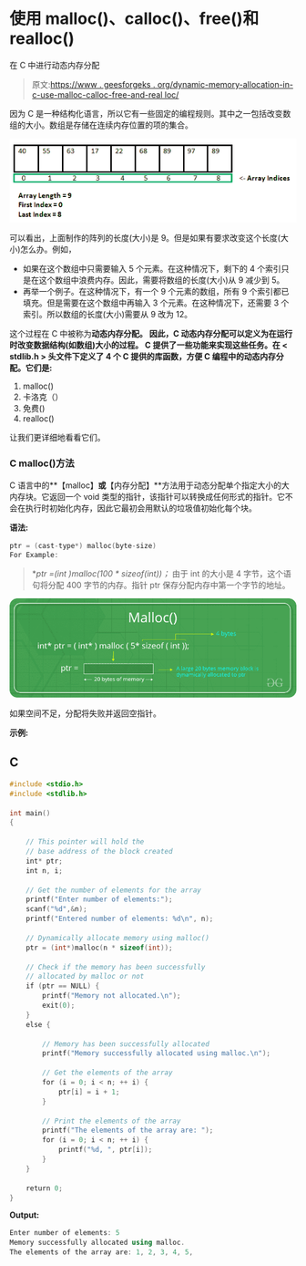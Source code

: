 # 使用 malloc()、calloc()、free()和 realloc()

在 C 中进行动态内存分配

> 原文:[https://www . geesforgeks . org/dynamic-memory-allocation-in-c-use-malloc-calloc-free-and-real loc/](https://www.geeksforgeeks.org/dynamic-memory-allocation-in-c-using-malloc-calloc-free-and-realloc/)

因为 C 是一种结构化语言，所以它有一些固定的编程规则。其中之一包括改变数组的大小。数组是存储在连续内存位置的项的集合。

![arrays](img/13b7429b646a58c1b6e67867ce0dab9c.png)

可以看出，上面制作的阵列的长度(大小)是 9。但是如果有要求改变这个长度(大小)怎么办。例如，

*   如果在这个数组中只需要输入 5 个元素。在这种情况下，剩下的 4 个索引只是在这个数组中浪费内存。因此，需要将数组的长度(大小)从 9 减少到 5。
*   再举一个例子。在这种情况下，有一个 9 个元素的数组，所有 9 个索引都已填充。但是需要在这个数组中再输入 3 个元素。在这种情况下，还需要 3 个索引。所以数组的长度(大小)需要从 9 改为 12。

这个过程在 C 中被称为**动态内存分配。
因此，C **动态内存分配**可以定义为在运行时改变数据结构(如数组)大小的过程。
C 提供了一些功能来实现这些任务。在 **< stdlib.h >** 头文件下定义了 4 个 C 提供的库函数，方便 C 编程中的动态内存分配。它们是:**

1.  malloc()
2.  卡洛克（）
3.  免费()
4.  realloc()

让我们更详细地看看它们。

### C malloc()方法

C 语言中的**【malloc】**或**【内存分配】**方法用于动态分配单个指定大小的大内存块。它返回一个 void 类型的指针，该指针可以转换成任何形式的指针。它不会在执行时初始化内存，因此它最初会用默认的垃圾值初始化每个块。

**语法:**

```cpp
ptr = (cast-type*) malloc(byte-size)
For Example:
```

> **ptr =(int *)malloc(100 * sizeof(int))；**
> 由于 int 的大小是 4 字节，这个语句将分配 400 字节的内存。指针 ptr 保存分配内存中第一个字节的地址。

![](img/b13e96787250947bf8353bdf600eb16a.png)

如果空间不足，分配将失败并返回空指针。

**示例:**

## C

```cpp
#include <stdio.h>
#include <stdlib.h>

int main()
{

    // This pointer will hold the
    // base address of the block created
    int* ptr;
    int n, i;

    // Get the number of elements for the array
    printf("Enter number of elements:");
    scanf("%d",&n);
    printf("Entered number of elements: %d\n", n);

    // Dynamically allocate memory using malloc()
    ptr = (int*)malloc(n * sizeof(int));

    // Check if the memory has been successfully
    // allocated by malloc or not
    if (ptr == NULL) {
        printf("Memory not allocated.\n");
        exit(0);
    }
    else {

        // Memory has been successfully allocated
        printf("Memory successfully allocated using malloc.\n");

        // Get the elements of the array
        for (i = 0; i < n; ++ i) {
            ptr[i] = i + 1;
        }

        // Print the elements of the array
        printf("The elements of the array are: ");
        for (i = 0; i < n; ++ i) {
            printf("%d, ", ptr[i]);
        }
    }

    return 0;
}
```

**Output:** 

```cpp
Enter number of elements: 5
Memory successfully allocated using malloc.
The elements of the array are: 1, 2, 3, 4, 5,
```